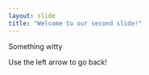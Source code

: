 ```yaml
---
layout: slide
title: "Welcome to our second slide!"
---
```

Something witty

  Use the left arrow to go back!
